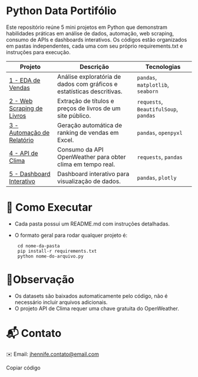 # Python Data Portifólio

Este repositório reúne 5 mini projetos em Python que demonstram habilidades práticas em análise de dados, automação, web scraping, consumo de APIs e dashboards interativos.
Os códigos estão organizados em pastas independentes, cada uma com seu próprio requirements.txt e instruções para execução.

| Projeto                                               | Descrição                                                              | Tecnologias                           |
| ----------------------------------------------------- | ---------------------------------------------------------------------- | ------------------------------------- |
| [1 - EDA de Vendas](./1-eda-vendas)                   | Análise exploratória de dados com gráficos e estatísticas descritivas. | `pandas`, `matplotlib`, `seaborn`     |
| [2 - Web Scraping de Livros](./2-web-scraping-livros) | Extração de títulos e preços de livros de um site público.             | `requests`, `BeautifulSoup`, `pandas` |
| [3 - Automação de Relatório](./3-relatorio-automacao) | Geração automática de ranking de vendas em Excel.                      | `pandas`, `openpyxl`                  |
| [4 - API de Clima](./4-api-clima)                     | Consumo da API OpenWeather para obter clima em tempo real.             | `requests`, `pandas`                  |
| [5 - Dashboard Interativo](./5-dashboard-interativo)  | Dashboard interativo para visualização de dados.                       | `pandas`, `plotly`                    |


# 🚀 Como Executar
 - Cada pasta possui um README.md com instruções detalhadas.
 - O formato geral para rodar qualquer projeto é:
   
        cd nome-da-pasta
        pip install-r requirements.txt
        python nome-do-arquivo.py


# 📌Observação
 - Os datasets são baixados automaticamente pelo código, não é necessário incluir arquivos adicionais.
 - O projeto API de Clima requer uma chave gratuita do OpenWeather.

# 📬 Contato

✉️ Email: jhennife.contato@email.com



Copiar código
